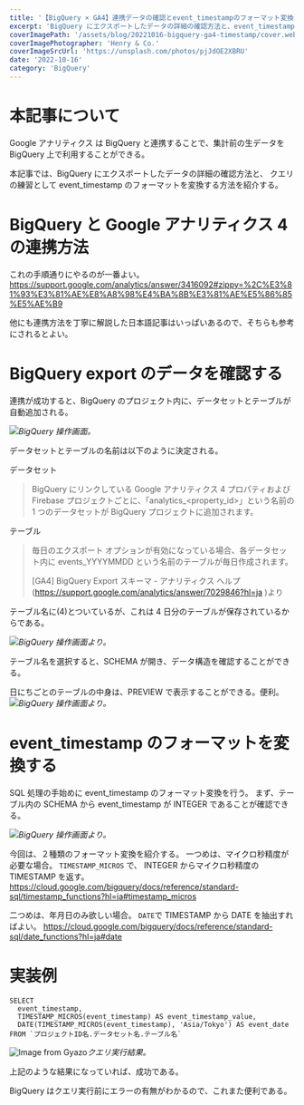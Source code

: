 ```yaml
---
title: '【BigQuery × GA4】連携データの確認とevent_timestampのフォーマット変換'
excerpt: 'BigQuery にエクスポートしたデータの詳細の確認方法と、event_timestamp のフォーマットを変換する方法を紹介する。'
coverImagePath: '/assets/blog/20221016-bigquery-ga4-timestamp/cover.webp'
coverImagePhotographer: 'Henry & Co.'
coverImageSrcUrl: 'https://unsplash.com/photos/pjJdOE2XBRU'
date: '2022-10-16'
category: 'BigQuery'
---
```


# 本記事について

Google アナリティクス は BigQuery と連携することで、集計前の生データを BigQuery 上で利用することができる。

本記事では、BigQuery にエクスポートしたデータの詳細の確認方法と、
クエリの練習として event_timestamp のフォーマットを変換する方法を紹介する。

# BigQuery と Google アナリティクス 4 の連携方法

これの手順通りにやるのが一番よい。
<https://support.google.com/analytics/answer/3416092#zippy=%2C%E3%81%93%E3%81%AE%E8%A8%98%E4%BA%8B%E3%81%AE%E5%86%85%E5%AE%B9>

他にも連携方法を丁寧に解説した日本語記事はいっぱいあるので、そちらも参考にされるとよい。

# BigQuery export のデータを確認する

連携が成功すると、BigQuery のプロジェクト内に、データセットとテーブルが自動追加される。

![](/assets/blog/20221016-bigquery-ga4-timestamp/page0.svg)_BigQuery 操作画面。_

データセットとテーブルの名前は以下のように決定される。

データセット

> BigQuery にリンクしている Google アナリティクス 4 プロパティおよび Firebase プロジェクトごとに、「analytics\_<property_id>」という名前の 1 つのデータセットが BigQuery プロジェクトに追加されます。

テーブル

> 毎日のエクスポート オプションが有効になっている場合、各データセット内に events_YYYYMMDD という名前のテーブルが毎日作成されます。
>
> [GA4] BigQuery Export スキーマ - アナリティクス ヘルプ(<https://support.google.com/analytics/answer/7029846?hl=ja> )より

テーブル名に(4)とついているが、これは 4 日分のテーブルが保存されているからである。

![](/assets/blog/20221016-bigquery-ga4-timestamp/page1.svg)_BigQuery 操作画面より。_

テーブル名を選択すると、SCHEMA が開き、データ構造を確認することができる。

日にちごとのテーブルの中身は、PREVIEW で表示することができる。便利。
![](/assets/blog/20221016-bigquery-ga4-timestamp/page2.svg)_BigQuery 操作画面より。_

# event_timestamp のフォーマットを変換する

SQL 処理の手始めに event_timestamp のフォーマット変換を行う。
まず、テーブル内の SCHEMA から event_timestamp が INTEGER であることが確認できる。

![](/assets/blog/20221016-bigquery-ga4-timestamp/page4.svg)_BigQuery 操作画面より。_

今回は、２種類のフォーマット変換を紹介する。
一つめは、マイクロ秒精度が必要な場合。
`TIMESTAMP_MICROS` で、 INTEGER からマイクロ秒精度の TIMESTAMP を返す。
<https://cloud.google.com/bigquery/docs/reference/standard-sql/timestamp_functions?hl=ja#timestamp_micros>

二つめは、年月日のみ欲しい場合。
`DATE`で TIMESTAMP から DATE を抽出すればよい。
<https://cloud.google.com/bigquery/docs/reference/standard-sql/date_functions?hl=ja#date>

# 実装例

```SQL:event_timestampのフォーマット変換
SELECT
  event_timestamp,
  TIMESTAMP_MICROS(event_timestamp) AS event_timestamp_value,
  DATE(TIMESTAMP_MICROS(event_timestamp), 'Asia/Tokyo') AS event_date
FROM `プロジェクトID名.データセット名.テーブル名`
```

![Image from Gyazo](https://gyazo.com/89b1b92deba40589de7b1e6f1df35c00.png)_クエリ実行結果。_

上記のような結果になっていれば、成功である。

BigQuery はクエリ実行前にエラーの有無がわかるので、これまた便利である。
